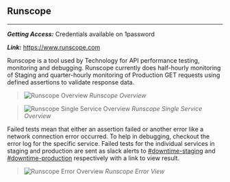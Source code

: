 ## Runscope
***
_**Getting Access:**_ Credentials available on 1password

_**Link:**_ https://www.runscope.com 
 
Runscope is a tool used by Technology for API performance testing, monitoring and debugging. Runscope currently does half-hourly monitoring of Staging and quarter-hourly monitoring of Production GET requests using defined assertions to validate response data.


> ![Runscope Overview](https://s3.amazonaws.com/andela-wiki-assets/monitoring-and-logging/runscope-overview.png)
_Runscope Overview_

> ![Runscope Single Service Overview](https://s3.amazonaws.com/andela-wiki-assets/monitoring-and-logging/runscope-single-service-overview.png)
_Runscope Single Service Overview_


Failed tests mean that either an assertion failed or another error like a network connection error occurred. To help in debugging, checkout the error log for the specific service. Failed tests for the individual services in staging and production are sent as slack alerts to [#downtime-staging](https://andela.slack.com/messages/downtime-staging/) and [#downtime-production](https://andela.slack.com/messages/downtime-production) respectively with a link to view result.


> ![Runscope Error Overview](https://s3.amazonaws.com/andela-wiki-assets/monitoring-and-logging/runscope-error-view.png)
_Runscope Error View_
